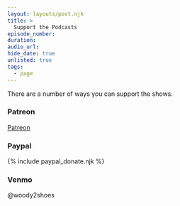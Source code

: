 ```yaml
---
layout: layouts/post.njk
title: >
  Support the Podcasts
episode_number:
duration:
audio_url:
hide_date: true
unlisted: true
tags:
  - page
---
```


There are a number of ways you can support the shows.

### Patreon

[Patreon](https://www.patreon.com/devchattv)

### Paypal

{% include paypal_donate.njk %}

### Venmo

@woody2shoes
